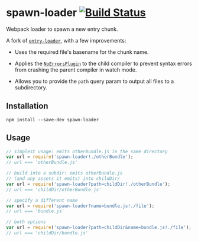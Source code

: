 # spawn-loader [![Build Status](https://travis-ci.org/erikdesjardins/spawn-loader.svg?branch=master)](https://travis-ci.org/erikdesjardins/spawn-loader)

Webpack loader to spawn a new entry chunk.

A fork of [`entry-loader`](https://github.com/eoin/entry-loader), with a few improvements:

- Uses the required file's basename for the chunk name.

- Applies the [`NoErrorsPlugin`](https://webpack.github.io/docs/list-of-plugins.html#noerrorsplugin) to the child compiler to prevent syntax errors from crashing the parent compiler in watch mode.

- Allows you to provide the `path` query param to output all files to a subdirectory.

## Installation

`npm install --save-dev spawn-loader`

## Usage

```js
// simplest usage: emits otherBundle.js in the same directory
var url = require('spawn-loader!./otherBundle');
// url === 'otherBundle.js'

// build into a subdir: emits otherBundle.js
// (and any assets it emits) into childDir/
var url = require('spawn-loader?path=childDir!./otherBundle');
// url === 'childDir/otherBundle.js'

// specify a different name
var url = require('spawn-loader?name=bundle.js!./file');
// url === 'bundle.js'

// both options
var url = require('spawn-loader?path=childDir&name=bundle.js!./file');
// url === 'childDir/bundle.js'
```

